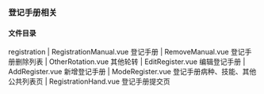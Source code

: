 ### 登记手册相关

#### 文件目录

registration
        |
        RegistrationManual.vue  登记手册
        |
        RemoveManual.vue  登记手册删除列表
        |
        OtherRotation.vue  其他轮转
        |
        EditRegister.vue  编辑登记手册
        |
        AddRegister.vue  新增登记手册
        |
        ModeRegister.vue  登记手册病种、技能、其他公共列表页
        |
        RegistrationHand.vue  登记手册提交页


